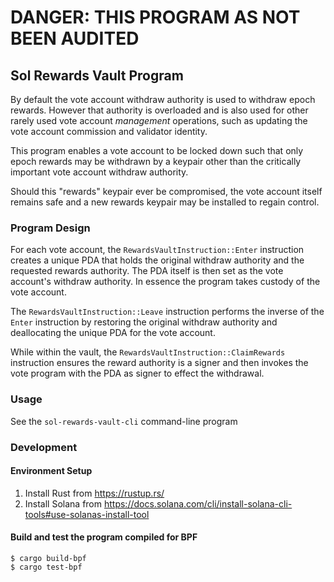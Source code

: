# DANGER: THIS PROGRAM AS NOT BEEN AUDITED

## Sol Rewards Vault Program
By default the vote account withdraw authority is used to withdraw epoch
rewards. However that authority is overloaded and is also used for other rarely
used vote account *management* operations, such as updating the vote account
commission and validator identity.

This program enables a vote account to be locked down such that only epoch
rewards may be withdrawn by a keypair other than the critically important
vote account withdraw authority.

Should this "rewards" keypair ever be compromised, the vote account itself
remains safe and a new rewards keypair may be installed to regain control.

### Program Design
For each vote account, the `RewardsVaultInstruction::Enter` instruction creates
a unique PDA that holds the original withdraw authority and the requested
rewards authority. The PDA itself is then set as the vote account's withdraw authority. In essence
the program takes custody of the vote account.


The `RewardsVaultInstruction::Leave` instruction performs the inverse of the
`Enter` instruction by restoring the original withdraw authority and deallocating
the unique PDA for the vote account.

While within the vault, the `RewardsVaultInstruction::ClaimRewards` instruction
ensures the reward authority is a signer and then invokes the vote program with
the PDA as signer to effect the withdrawal.

### Usage
See the `sol-rewards-vault-cli` command-line program

### Development
#### Environment Setup
1. Install Rust from https://rustup.rs/
2. Install Solana from https://docs.solana.com/cli/install-solana-cli-tools#use-solanas-install-tool

#### Build and test the program compiled for BPF
```
$ cargo build-bpf
$ cargo test-bpf
```
